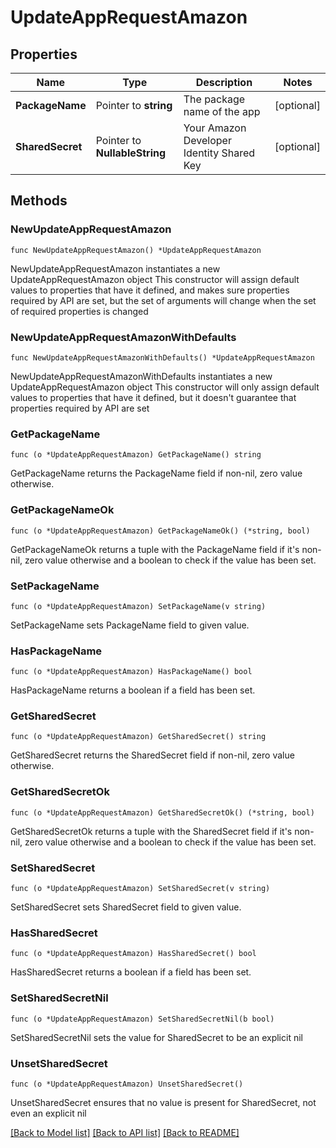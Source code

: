 # UpdateAppRequestAmazon

## Properties

Name | Type | Description | Notes
------------ | ------------- | ------------- | -------------
**PackageName** | Pointer to **string** | The package name of the app | [optional] 
**SharedSecret** | Pointer to **NullableString** | Your Amazon Developer Identity Shared Key | [optional] 

## Methods

### NewUpdateAppRequestAmazon

`func NewUpdateAppRequestAmazon() *UpdateAppRequestAmazon`

NewUpdateAppRequestAmazon instantiates a new UpdateAppRequestAmazon object
This constructor will assign default values to properties that have it defined,
and makes sure properties required by API are set, but the set of arguments
will change when the set of required properties is changed

### NewUpdateAppRequestAmazonWithDefaults

`func NewUpdateAppRequestAmazonWithDefaults() *UpdateAppRequestAmazon`

NewUpdateAppRequestAmazonWithDefaults instantiates a new UpdateAppRequestAmazon object
This constructor will only assign default values to properties that have it defined,
but it doesn't guarantee that properties required by API are set

### GetPackageName

`func (o *UpdateAppRequestAmazon) GetPackageName() string`

GetPackageName returns the PackageName field if non-nil, zero value otherwise.

### GetPackageNameOk

`func (o *UpdateAppRequestAmazon) GetPackageNameOk() (*string, bool)`

GetPackageNameOk returns a tuple with the PackageName field if it's non-nil, zero value otherwise
and a boolean to check if the value has been set.

### SetPackageName

`func (o *UpdateAppRequestAmazon) SetPackageName(v string)`

SetPackageName sets PackageName field to given value.

### HasPackageName

`func (o *UpdateAppRequestAmazon) HasPackageName() bool`

HasPackageName returns a boolean if a field has been set.

### GetSharedSecret

`func (o *UpdateAppRequestAmazon) GetSharedSecret() string`

GetSharedSecret returns the SharedSecret field if non-nil, zero value otherwise.

### GetSharedSecretOk

`func (o *UpdateAppRequestAmazon) GetSharedSecretOk() (*string, bool)`

GetSharedSecretOk returns a tuple with the SharedSecret field if it's non-nil, zero value otherwise
and a boolean to check if the value has been set.

### SetSharedSecret

`func (o *UpdateAppRequestAmazon) SetSharedSecret(v string)`

SetSharedSecret sets SharedSecret field to given value.

### HasSharedSecret

`func (o *UpdateAppRequestAmazon) HasSharedSecret() bool`

HasSharedSecret returns a boolean if a field has been set.

### SetSharedSecretNil

`func (o *UpdateAppRequestAmazon) SetSharedSecretNil(b bool)`

 SetSharedSecretNil sets the value for SharedSecret to be an explicit nil

### UnsetSharedSecret
`func (o *UpdateAppRequestAmazon) UnsetSharedSecret()`

UnsetSharedSecret ensures that no value is present for SharedSecret, not even an explicit nil

[[Back to Model list]](../README.md#documentation-for-models) [[Back to API list]](../README.md#documentation-for-api-endpoints) [[Back to README]](../README.md)


